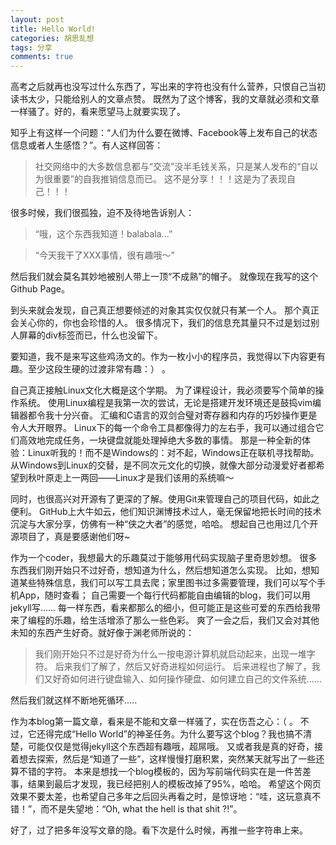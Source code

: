 ```yaml
---
layout: post
title: Hello World!
categories: 胡思乱想
tags: 分享
comments: true
---
```

高考之后就再也没写过什么东西了，写出来的字符也没有什么营养，只恨自己当初读书太少，只能给别人的文章点赞。
既然为了这个博客，我的文章就必须和文章一样骚了。好的，看来愿望马上就要实现了。




知乎上有这样一个问题：“人们为什么要在微博、Facebook等上发布自己的状态信息或者人生感悟？”。有人这样回答：

>社交网络中的大多数信息都与“交流”没半毛钱关系，只是某人发布的“自以为很重要”的自我推销信息而已。
这不是分享！！！这是为了表现自己！！！

很多时候，我们很孤独，迫不及待地告诉别人：

>“哦，这个东西我知道！balabala...”

>“今天我干了XXX事情，很有趣哦～”

然后我们就会莫名其妙地被别人带上一顶“不成熟”的帽子。
就像现在我写的这个Github Page。

到头来就会发现，自己真正想要倾述的对象其实仅仅就只有某一个人。
那个真正会关心你的，你也会珍惜的人。
很多情况下，我们的信息充其量只不过是划过别人屏幕的div标签而已，什么也没留下。

要知道，我不是来写这些鸡汤文的。作为一枚小小的程序员，我觉得以下内容更有趣。至少这段生硬的过渡非常有趣：） 。

自己真正接触Linux文化大概是这个学期。
为了课程设计，我必须要写个简单的操作系统。
使用Linux编程是我第一次的尝试，无论是搭建开发环境还是鼓捣vim编辑器都令我十分兴奋。
汇编和C语言的双剑合璧对寄存器和内存的巧妙操作更是令人大开眼界。
Linux下的每一个命令工具都像得力的左右手，我可以通过组合它们高效地完成任务，一块键盘就能处理掉绝大多数的事情。
那是一种全新的体验：Linux听我的！而不是Windows的：对不起，Windows正在联机寻找帮助。
从Windows到Linux的交替，是不同次元文化的切换，就像大部分动漫爱好者都希望到秋叶原走上一两回——Linux才是我们该用的系统嘛～

同时，也很高兴对开源有了更深的了解。使用Git来管理自己的项目代码，如此之便利。
GitHub上大牛如云，他们知识渊博技术过人，毫无保留地把长时间的技术沉淀与大家分享，仿佛有一种“侠之大者”的感觉，哈哈。
想起自己也用过几个开源项目了，真是要感谢他们呀~

作为一个coder，我想最大的乐趣莫过于能够用代码实现脑子里奇思妙想。
很多东西我们刚开始只不过好奇，想知道为什么，然后想知道怎么实现。
比如，想知道某些特殊信息，我们可以写工具去爬；家里图书过多需要管理，我们可以写个手机App，随时查看；
自己需要一个每行代码都能自由编辑的blog，我们可以用jekyll写......
每一样东西，看来都那么的细小，但可能正是这些可爱的东西给我带来了编程的乐趣，给生活增添了那么一些色彩。
爽了一会之后，我们又会对其他未知的东西产生好奇。就好像于渊老师所说的：

>我们刚开始只不过是好奇为什么一按电源计算机就启动起来，出现一堆字符。
后来我们了解了，然后又好奇进程如何运行。
后来进程也了解了，我们又好奇如何进行键盘输入、如何操作硬盘、如何建立自己的文件系统......

然后我们就这样不断地死循环.....

作为本blog第一篇文章，看来是不能和文章一样骚了，实在伤吾之心：（ 。
不过，它还得完成“Hello World”的神圣任务。为什么要写这个blog？我也搞不清楚，可能仅仅是觉得jekyll这个东西超有趣哦，超屌哦。
又或者我是真的好奇，接着想去探索，然后是“知道了一些”，这样慢慢打磨积累，突然某天就写出了一些还算不错的字符。
本来是想找一个blog模板的，因为写前端代码实在是一件苦差事，结果到最后才发现，我已经把别人的模板改掉了95%，哈哈。
希望这个网页效果不要太差，也希望自己多年之后回头再看之时，是惊讶地：“哇，这玩意真不错！”，而不是失望地：“Oh, what the hell is that shit ?!”。

好了，过了把多年没写文章的隐。看下次是什么时候，再推一些字符串上来。
